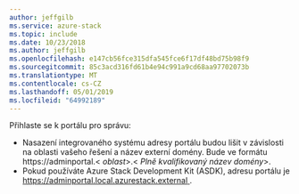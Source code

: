 ```yaml
---
author: jeffgilb
ms.service: azure-stack
ms.topic: include
ms.date: 10/23/2018
ms.author: jeffgilb
ms.openlocfilehash: e147cb56fce315dfa545fce6f17df48bd75b98f9
ms.sourcegitcommit: 85c3acd316fd61b4e94c991a9cd68aa97702073b
ms.translationtype: MT
ms.contentlocale: cs-CZ
ms.lasthandoff: 05/01/2019
ms.locfileid: "64992189"
---
```

Přihlaste se k portálu pro správu:
- Nasazení integrovaného systému adresy portálu budou lišit v závislosti na oblasti vašeho řešení a název externí domény. Bude ve formátu https://adminportal.&lt; *oblast*&gt;.&lt; *Plně kvalifikovaný název domény*&gt;.
- Pokud používáte Azure Stack Development Kit (ASDK), adresu portálu je [ https://adminportal.local.azurestack.external ](https://adminportal.local.azurestack.external).